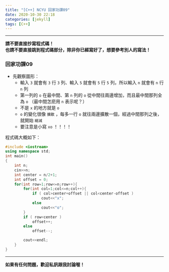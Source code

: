 ```yaml
---
title: "[C++] NCYU 回家功課09"
date: 2020-10-30 22:18
categories: [jekyll]
tags: [C++]
---
```


---
**請不要直接抄寫程式碼！** <br>
**也請不要直接跳到程式碼部分，除非你已經寫好了，想要參考別人的寫法！**

### 回家功課09

* 先觀察圖形：
  * 輸入 `3` 就會有 `3` 行 `3` 列、輸入 `5` 就會有 `5` 行 `5` 列，所以輸入 `n` 就會有 `n` 行 `n` 列
  * 第一列的 `o` 在最中間、第 `n` 列的 `o` 從中間往兩邊增加，而且最中間那列全為 `o` （最中間怎麽用 `n` 表示呢？）
  * 不是 `x` 的地方就是 `o`
  * `o` 的變化很像 `擴散` ，每多一行 `o` 就往兩邊擴散一個，經過中間那列之後，就開始 `縮減`
  * 要注意是小寫 `xo` ！！！！

程式碼大概如下：
```c++
#include <iostream>  
using namespace std;  
int main()  
{  
    int n;  
    cin>>n;  
    int center = n/2+1;  
    int offset = 0;  
    for(int row=1;row<=n;row++){  
        for(int col=1;col<=n;col++){  
            if ( col>center+offset || col<center-offset )  
                cout<<"x";  
            else  
                cout<<"o";  
        }  
        if ( row<center )  
            offset++;  
        else  
            offset--;  

        cout<<endl;  
    }  
}
```

---
**如果有任何問題，歡迎私訊跟我討論喔！**
